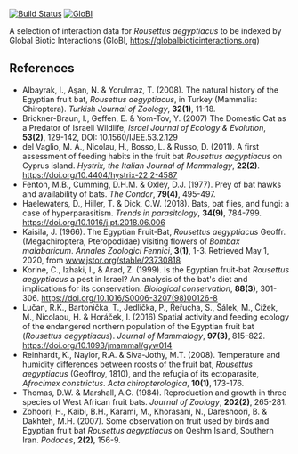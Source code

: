 [![Build Status](https://travis-ci.org/qgroom/batinterations.svg)](https://travis-ci.org/qgroom/batinterations) [![GloBI](http://api.globalbioticinteractions.org/interaction.svg?accordingTo=globi:qgroom/batinterations)](http://globalbioticinteractions.org/?accordingTo=globi:qgroom/batinterations) 

A selection of interaction data for *Rousettus aegyptiacus* to be indexed by Global Biotic Interactions (GloBI, https://globalbioticinteractions.org)

## References

* Albayrak, I., Aşan, N. & Yorulmaz, T. (2008). The natural history of the Egyptian fruit bat, *Rousettus aegyptiacus*, in Turkey (Mammalia: Chiroptera). *Turkish Journal of Zoology*, **32(1)**, 11-18.
* Brickner-Braun, I., Geffen, E. & Yom-Tov, Y. (2007) The Domestic Cat as a Predator of Israeli Wildlife, *Israel Journal of Ecology & Evolution*, **53(2)**, 129-142, DOI: 10.1560/IJEE.53.2.129
* del Vaglio, M. A., Nicolau, H., Bosso, L. & Russo, D. (2011). A first assessment of feeding habits in the fruit bat *Rousettus aegyptiacus* on Cyprus island. *Hystrix, the Italian Journal of Mammalogy*, **22(2)**. https://doi.org/10.4404/hystrix-22.2-4587
* Fenton, M.B., Cumming, D.H.M. & Oxley, D.J. (1977). Prey of bat hawks and availability of bats. *The Condor*, **79(4)**, 495-497.
* Haelewaters, D., Hiller, T. & Dick, C.W. (2018). Bats, bat flies, and fungi: a case of hyperparasitism. *Trends in parasitology*, **34(9)**, 784-799. https://doi.org/10.1016/j.pt.2018.06.006
* Kaisila, J. (1966). The Egyptian Fruit-Bat, *Rousettus aegyptiacus* Geoffr. (Megachiroptera, Pteropodidae) visiting flowers of *Bombax malabaricum*. *Annales Zoologici Fennici*, **3(1)**, 1-3. Retrieved May 1, 2020, from www.jstor.org/stable/23730818
* Korine, C., Izhaki, I., & Arad, Z. (1999). Is the Egyptian fruit-bat *Rousettus aegyptiacus* a pest in Israel? An analysis of the bat's diet and implications for its conservation. *Biological conservation*, **88(3)**, 301-306. https://doi.org/10.1016/S0006-3207(98)00126-8
* Lučan, R.K., Bartonička, T., Jedlička, P., Řeřucha, S., Šálek, M., Čížek, M., Nicolaou, H. & Horáček, I. (2016) Spatial activity and feeding ecology of the endangered northern population of the Egyptian fruit bat (*Rousettus aegyptiacus*). *Journal of Mammalogy*, **97(3)**, 815–822. https://doi.org/10.1093/jmammal/gyw014
* Reinhardt, K., Naylor, R.A. & Siva-Jothy, M.T. (2008). Temperature and humidity differences between roosts of the fruit bat, *Rousettus aegyptiacus* (Geoffroy, 1810), and the refugia of its ectoparasite, *Afrocimex constrictus*. *Acta chiropterologica*, **10(1)**, 173-176.
* Thomas, D.W. & Marshall, A.G. (1984). Reproduction and growth in three species of West African fruit bats. *Journal of Zoology*, **202(2)**, 265-281.
* Zohoori, H., Kaibi, B.H., Karami, M., Khorasani, N., Dareshoori, B. & Dakhteh, M.H. (2007). Some observation on fruit used by birds and Egyptian fruit bat *Rousettus aegyptiacus* on Qeshm Island, Southern Iran. *Podoces*, **2(2)**, 156-9.
